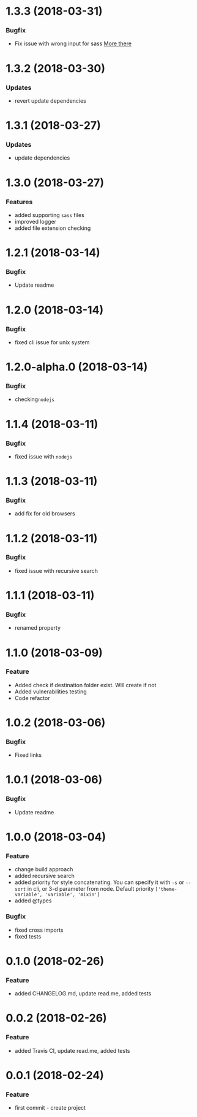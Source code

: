 # 1.3.3  (2018-03-31)

### Bugfix
*  Fix issue with wrong input for sass [More there](https://github.com/vasinkevych/bundle-scss/issues/12)

# 1.3.2  (2018-03-30)

### Updates
*  revert update dependencies

# 1.3.1  (2018-03-27)

### Updates
*  update dependencies

# 1.3.0  (2018-03-27)

### Features
*  added supporting `sass` files
*  improved logger
*  added file extension checking

# 1.2.1  (2018-03-14)

### Bugfix
*  Update readme

# 1.2.0  (2018-03-14)

### Bugfix
*  fixed cli issue for unix system

# 1.2.0-alpha.0  (2018-03-14)

### Bugfix
*  checking`nodejs`

# 1.1.4  (2018-03-11)

### Bugfix
* fixed issue with `nodejs`

# 1.1.3  (2018-03-11)

### Bugfix
* add fix for old browsers 

# 1.1.2  (2018-03-11)

### Bugfix
* fixed issue with recursive search 

# 1.1.1  (2018-03-11)

### Bugfix
* renamed property 

# 1.1.0  (2018-03-09)

### Feature
* Added check if destination folder exist. Will create if not 
* Added vulnerabilities testing
* Code refactor

# 1.0.2  (2018-03-06)

### Bugfix
* Fixed links

# 1.0.1  (2018-03-06)

### Bugfix
* Update readme

# 1.0.0  (2018-03-04)

### Feature
* change build approach
* added recursive search
* added priority for style concatenating. 
 You can specify it with `-s` or `--sort` in cli, or 3-d parameter from node.
 Default priority `['theme-variable', 'variable', 'mixin']`
* added @types

### Bugfix
* fixed cross imports
* fixed tests

# 0.1.0  (2018-02-26)

### Feature
* added CHANGELOG.md, update read.me, added tests

# 0.0.2  (2018-02-26)

### Feature
* added Travis CI, update read.me, added tests

# 0.0.1  (2018-02-24)

### Feature
* first commit - create project

